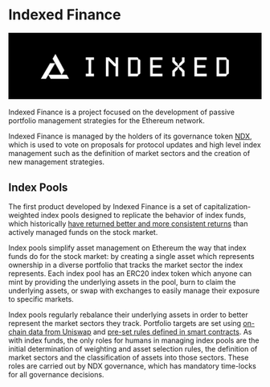 # Indexed Finance

![Indexed Finance Banner](./assets/banner-dark.png)

Indexed Finance is a project focused on the development of passive portfolio management strategies for the Ethereum network.

Indexed Finance is managed by the holders of its governance token [NDX](https://etherscan.io/token/0x86772b1409b61c639eaac9ba0acfbb6e238e5f83), which is used to vote on proposals for protocol updates and high level index management such as the definition of market sectors and the creation of new management strategies.

## Index Pools
The first product developed by Indexed Finance is a set of capitalization-weighted index pools designed to replicate the behavior of index funds, which historically [have returned better and more consistent returns](https://www.cnbc.com/2019/03/15/active-fund-managers-trail-the-sp-500-for-the-ninth-year-in-a-row-in-triumph-for-indexing.html) than actively managed funds on the stock market.

Index pools simplify asset management on Ethereum the way that index funds do for the stock market: by creating a single asset which represents ownership in a diverse portfolio that tracks the market sector the index represents. Each index pool has an ERC20 index token which anyone can mint by providing the underlying assets in the pool, burn to claim the underlying assets, or swap with exchanges to easily manage their exposure to specific markets.

Index pools regularly rebalance their underlying assets in order to better represent the market sectors they track. Portfolio targets are set using [on-chain data from Uniswap](https://github.com/indexed-finance/uniswap-v2-oracle) and [pre-set rules defined in smart contracts](https://github.com/indexed-finance/indexed-core/blob/eae0eaf9ffc8a0d34a206c056d5e1381a7077f7e/contracts/lib/MCapSqrtLibrary.sol#L56). As with index funds, the only roles for humans in managing index pools are the initial determination of weighting and asset selection rules, the definition of market sectors and the classification of assets into those sectors. These roles are carried out by NDX governance, which has mandatory time-locks for all governance decisions.